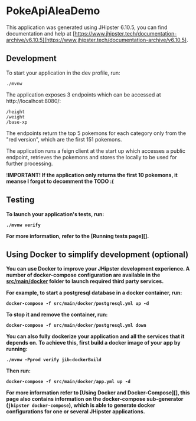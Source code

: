 # PokeApiAleaDemo

This application was generated using JHipster 6.10.5, you can find documentation and help at [https://www.jhipster.tech/documentation-archive/v6.10.5](https://www.jhipster.tech/documentation-archive/v6.10.5).

## Development

To start your application in the dev profile, run:

```
./mvnw
```

The application exposes 3 endpoints which can be accessed at http://localhost:8080/:

```
/height
/weight
/base-xp
```

The endpoints return the top 5 pokemons for each category only from the "red version", which are the first 151 pokemons.

The application runs a feign client at the start up which accesses a public endpoint, retrieves the pokemons and stores
the locally to be used for further processing.

!<b>IMPORTANT!
If the application only returns the first 10 pokemons, it meanse I forgot to decomment the TODO :(
## Testing

To launch your application's tests, run:

```
./mvnw verify
```

For more information, refer to the [Running tests page][].

## Using Docker to simplify development (optional)

You can use Docker to improve your JHipster development experience. A number of docker-compose configuration are available in the [src/main/docker](src/main/docker) folder to launch required third party services.

For example, to start a postgresql database in a docker container, run:

```
docker-compose -f src/main/docker/postgresql.yml up -d
```

To stop it and remove the container, run:

```
docker-compose -f src/main/docker/postgresql.yml down
```

You can also fully dockerize your application and all the services that it depends on.
To achieve this, first build a docker image of your app by running:

```
./mvnw -Pprod verify jib:dockerBuild
```

Then run:

```
docker-compose -f src/main/docker/app.yml up -d
```

For more information refer to [Using Docker and Docker-Compose][], this page also contains information on the docker-compose sub-generator (`jhipster docker-compose`), which is able to generate docker configurations for one or several JHipster applications.
